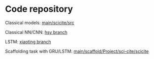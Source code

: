 # Code repository

Classical models: [main/scicite/src](https://github.com/melloo21/cs4248/tree/main/scicite/src)

Classical NN/CNN: [hsy branch](https://github.com/melloo21/cs4248/tree/hsy)

LSTM: [xiaoting branch](https://github.com/melloo21/cs4248/tree/xiaoting)

Scaffolding task with GRU/LSTM: [main/scaffold/Project/sci-cite/scicite](https://github.com/melloo21/cs4248/tree/main/scaffold/Project/sci-cite/scicite)
